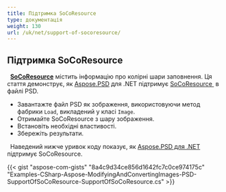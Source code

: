 ```yaml
---
title: Підтримка SoCoResource
type: документація
weight: 130
url: /uk/net/support-of-socoresource/
---
```


## **Підтримка SoCoResource**
` `[**SoCoResource**](https://reference.aspose.com/net/psd/aspose.psd.fileformats.psd.layers.layerresources/socoresource) містить інформацію про колірні шари заповнення. Ця стаття демонструє, як [Aspose.PSD](https://products.aspose.com/psd) для .NET підтримує [SoCoResource ](https://reference.aspose.com/net/psd/aspose.psd.fileformats.psd.layers.layerresources/socoresource) в файлі PSD.

- Завантажте файл PSD як зображення, використовуючи метод фабрики `Load`, викладений у класі `Image`.
- Отримайте SoCoResource з шару зображення.
- Встановіть необхідні властивості.
- Збережіть результати.

` `Наведений нижче уривок коду показує, як [Aspose.PSD для .NET](https://products.aspose.com/psd/net) підтримує SoCoResource.

{{< gist "aspose-com-gists" "8a4c9d34ce856d1642fc7c0ce974175c" "Examples-CSharp-Aspose-ModifyingAndConvertingImages-PSD-SupportOfSoCoResource-SupportOfSoCoResource.cs" >}}
